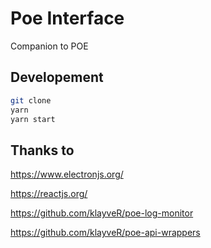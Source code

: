 # Poe Interface

Companion to POE

## Developement
```sh
git clone
yarn 
yarn start
```
## Thanks to
https://www.electronjs.org/

https://reactjs.org/

https://github.com/klayveR/poe-log-monitor

https://github.com/klayveR/poe-api-wrappers